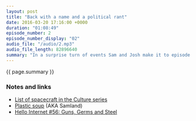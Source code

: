 ```yaml
---
layout: post
title: "Back with a name and a political rant"
date: 2016-03-20 17:16:00 +0000
duration: "01:08:49"
episode_number: 2
episode_number_display: "02"
audio_file: "/audio/2.mp3"
audio_file_length: 82896640
summary: "In a surprise turn of events Sam and Josh make it to episode 2 to discuss human evolution, the Apple/FBI situation and Josh's disillusionment at the state of UK politics."
---
```

{{ page.summary }}

### Notes and links
- [List of spacecraft in the Culture series](https://en.wikipedia.org/wiki/List_of_spacecraft_in_the_Culture_series)
- [Plastic soup](https://en.wikipedia.org/wiki/Great_Pacific_garbage_patch) (AKA Samland)
- [Hello Internet #56: Guns, Germs and Steel](http://www.hellointernet.fm/podcast/56)
